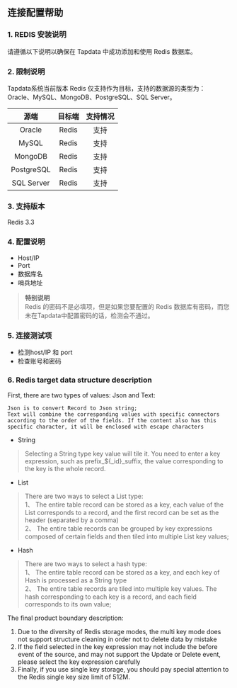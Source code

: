 ## **连接配置帮助**
### **1. REDIS 安装说明**
请遵循以下说明以确保在 Tapdata 中成功添加和使用 Redis 数据库。
### **2. 限制说明**
Tapdata系统当前版本 Redis 仅支持作为目标，支持的数据源的类型为：Oracle、MySQL、MongoDB、PostgreSQL、SQL Server。

|     源端     |  目标端  | 支持情况 |
|:----------:|:-----:|:----:|
|   Oracle   | Redis |  支持  |
|   MySQL    | Redis |  支持  |
|  MongoDB   | Redis |  支持  |
| PostgreSQL | Redis |  支持  |
| SQL Server | Redis |  支持  |

### **3. 支持版本**
Redis 3.3
### **4. 配置说明**
- Host/IP
- Port
- 数据库名
- 哨兵地址
> **特别说明**<br>
> Redis 的密码不是必填项，但是如果您要配置的 Redis 数据库有密码，而您未在Tapdata中配置密码的话，检测会不通过。
>

### **5. 连接测试项**
- 检测host/IP 和 port
- 检查账号和密码

### **6. Redis target data structure description**
First, there are two types of values: Json and Text:
```
Json is to convert Record to Json string;
Text will combine the corresponding values with specific connectors according to the order of the fields. If the content also has this specific character, it will be enclosed with escape characters
```
- String
>Selecting a String type key value will tile it. You need to enter a key expression, such as prefix_${_id}_suffix, the value corresponding to the key is the whole record.
- List
>There are two ways to select a List type:<br>
>1、 The entire table record can be stored as a key, each value of the List corresponds to a record, and the first record can be set as the header (separated by a comma)<br>
>2、 The entire table records can be grouped by key expressions composed of certain fields and then tiled into multiple List key values;
- Hash
>There are two ways to select a hash type:<br>
>1、 The entire table record can be stored as a key, and each key of Hash is processed as a String type<br>
>2、 The entire table records are tiled into multiple key values. The hash corresponding to each key is a record, and each field corresponds to its own value;

The final product boundary description:<br>
1. Due to the diversity of Redis storage modes, the multi key mode does not support structure cleaning in order not to delete data by mistake<br>
2. If the field selected in the key expression may not include the before event of the source, and may not support the Update or Delete event, please select the key expression carefully<br>
3. Finally, if you use single key storage, you should pay special attention to the Redis single key size limit of 512M.
